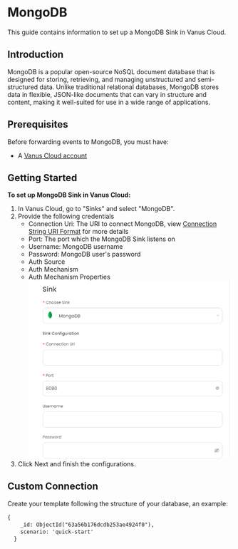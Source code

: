 # MongoDB

This guide contains information to set up a MongoDB Sink in Vanus Cloud.

## Introduction

MongoDB is a popular open-source NoSQL document database that is designed for storing, retrieving, and managing unstructured and semi-structured data. Unlike traditional relational databases, MongoDB stores data in flexible, JSON-like documents that can vary in structure and content, making it well-suited for use in a wide range of applications.

## Prerequisites

Before forwarding events to MongoDB, you must have:

- A [Vanus Cloud account](https://cloud.vanus.ai)

## Getting Started

**To set up MongoDB Sink in Vanus Cloud:**

1. In Vanus Cloud, go to "Sinks" and select "MongoDB".
2. Provide the following credentials
   - Connection Uri: The URI to connect MongoDB, view [Connection String URI Format](https://www.mongodb.com/docs/manual/reference/connection-string/) for more details
   - Port: The port which the MongoDB Sink listens on
   - Username: MongoDB username
   - Password: MongoDB user's password
   - Auth Source
   - Auth Mechanism
   - Auth Mechanism Properties
     ![](images/mongodb.png)
3. Click Next and finish the configurations.

## Custom Connection

Create your template following the structure of your database, an example:

```shell
{
    _id: ObjectId("63a56b176dcdb253ae4924f0"),
    scenario: 'quick-start'
  }
```
